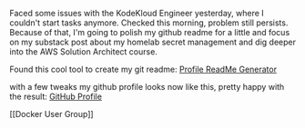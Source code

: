 Faced some issues with the KodeKloud Engineer yesterday, where I couldn't start tasks anymore. Checked this morning, problem still persists. Because of that, I'm going to polish my github readme for a little and focus on my substack post about my homelab secret management and dig deeper into the AWS Solution Architect course.

Found this cool tool to create my git readme:
[Profile ReadMe Generator](https://profile-readme-generator.com/)

with a few tweaks my github profile looks now like this, pretty happy with the result:
[GitHub Profile](https://github.com/dankaiser1808)

[[Docker User Group]]